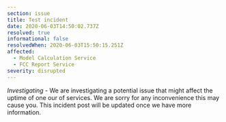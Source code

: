 ```yaml
---
section: issue
title: Test incident
date: 2020-06-03T14:50:02.737Z
resolved: true
informational: false
resolvedWhen: 2020-06-03T15:50:15.251Z
affected:
  - Model Calculation Service
  - FCC Report Service
severity: disrupted
---
```

*Investigating* - We are investigating a potential issue that might affect the uptime of one our of services. We are sorry for any inconvenience this may cause you. This incident post will be updated once we have more information.